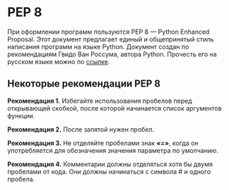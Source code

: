 # PEP 8

При оформлении программ пользуются PEP 8 — Python Enhanced Proposal. Этот документ предлагает единый и общепринятый стиль написания программ на языке Python. Документ создан по рекомендациям Гвидо Ван Россума, автора Python. Прочесть его на русском языке можно по [ссылке](https://pythonworld.ru/osnovy/pep-8-rukovodstvo-po-napisaniyu-koda-na-python.html).

## Некоторые рекомендации PEP 8

**Рекомендация 1.** Избегайте использования пробелов перед открывающей скобкой, после которой начинается список аргументов функции.

**Рекомендация 2.** После запятой нужен пробел.

**Рекомендация 3.** Не отделяйте пробелами знак **«=»**, когда он употребляется для обозначения значения параметра по умолчанию.

**Рекомендация 4.** Комментарии должны отделяться хотя бы двумя пробелами от кода. Они должны начинаться с символа # и одного пробела.